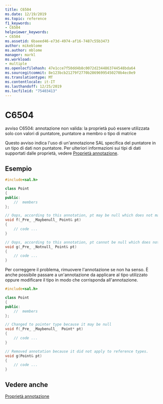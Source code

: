 ```yaml
---
title: C6504
ms.date: 12/19/2019
ms.topic: reference
f1_keywords:
- C6504
helpviewer_keywords:
- C6504
ms.assetid: 6baeed46-e73d-4974-af16-7487c55b3473
author: mikeblome
ms.author: mblome
manager: markl
ms.workload:
- multiple
ms.openlocfilehash: 47e1cce7f50dd4b8c0072d2344863744548bda64
ms.sourcegitcommit: 8e123bcb21279f2770b28696995450270b4ec0e9
ms.translationtype: MT
ms.contentlocale: it-IT
ms.lasthandoff: 12/25/2019
ms.locfileid: "75403413"
---
```

# <a name="c6504"></a>C6504
avviso C6504: annotazione non valida: la proprietà può essere utilizzata solo con valori di puntatore, puntatore a membro o tipo di matrice

 Questo avviso indica l'uso di un'annotazione SAL specifica del puntatore in un tipo di dati non puntatore. Per ulteriori informazioni sui tipi di dati supportati dalle proprietà, vedere [Proprietà annotazione](using-sal-annotations-to-reduce-c-cpp-code-defects.md).

## <a name="example"></a>Esempio

```cpp
#include<sal.h>

class Point
{
public:
    //  members
};

// Oops, according to this annotation, pt may be null which does not make sense for a reference types
void f(_Pre_ _Maybenull_ Point& pt)
{
    // code ...
}

// Oops, according to this annotation, pt cannot be null which does not make sense for a reference types
void g(_Pre_ _Notnull_ Point& pt)
{
    // code ...
}
```

 Per correggere il problema, rimuovere l'annotazione se non ha senso.  È anche possibile passare a un'annotazione da applicare al tipo utilizzato oppure modificare il tipo in modo che corrisponda all'annotazione.

```cpp
#include<sal.h>

class Point
{
public:
    //  members
};

// Changed to pointer type because it may be null
void f(_Pre_ _Maybenull_  Point* pt)
{
    // code ...
}

// Removed annotation because it did not apply to reference types.
void g(Point& pt)
{
    // code ...
}
```

## <a name="see-also"></a>Vedere anche

[Proprietà annotazione](using-sal-annotations-to-reduce-c-cpp-code-defects.md)
